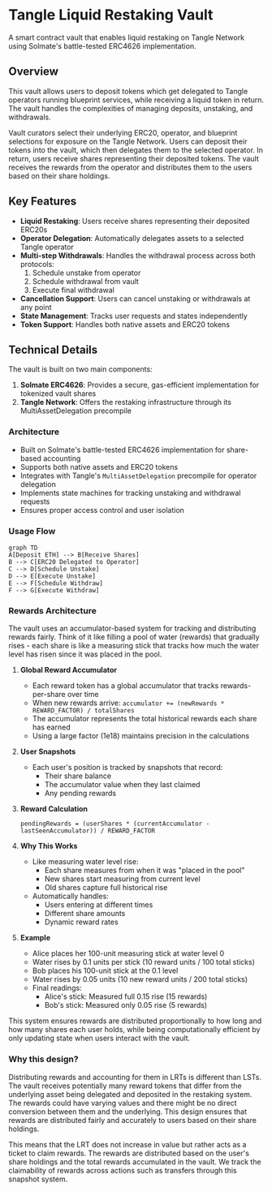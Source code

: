 # Tangle Liquid Restaking Vault

A smart contract vault that enables liquid restaking on Tangle Network using Solmate's battle-tested ERC4626 implementation.

## Overview

This vault allows users to deposit tokens which get delegated to Tangle operators running blueprint services, while receiving a liquid token in return. The vault handles the complexities of managing deposits, unstaking, and withdrawals.

Vault curators select their underlying ERC20, operator, and blueprint selections for exposure on the Tangle Network. Users can deposit their tokens into the vault, which then delegates them to the selected operator. In return, users receive shares representing their deposited tokens. The vault receives the rewards from the operator and distributes them to the users based on their share holdings.

## Key Features

- **Liquid Restaking**: Users receive shares representing their deposited ERC20s
- **Operator Delegation**: Automatically delegates assets to a selected Tangle operator
- **Multi-step Withdrawals**: Handles the withdrawal process across both protocols:
  1. Schedule unstake from operator
  2. Schedule withdrawal from vault
  3. Execute final withdrawal
- **Cancellation Support**: Users can cancel unstaking or withdrawals at any point
- **State Management**: Tracks user requests and states independently
- **Token Support**: Handles both native assets and ERC20 tokens

## Technical Details

The vault is built on two main components:

1. **Solmate ERC4626**: Provides a secure, gas-efficient implementation for tokenized vault shares
2. **Tangle Network**: Offers the restaking infrastructure through its MultiAssetDelegation precompile

### Architecture

- Built on Solmate's battle-tested ERC4626 implementation for share-based accounting
- Supports both native assets and ERC20 tokens
- Integrates with Tangle's `MultiAssetDelegation` precompile for operator delegation
- Implements state machines for tracking unstaking and withdrawal requests
- Ensures proper access control and user isolation

### Usage Flow

```mermaid
graph TD
A[Deposit ETH] --> B[Receive Shares]
B --> C[ERC20 Delegated to Operator]
C --> D[Schedule Unstake]
D --> E[Execute Unstake]
E --> F[Schedule Withdraw]
F --> G[Execute Withdraw]
```

### Rewards Architecture

The vault uses an accumulator-based system for tracking and distributing rewards fairly. Think of it like filling a pool of water (rewards) that gradually rises - each share is like a measuring stick that tracks how much the water level has risen since it was placed in the pool.

1. **Global Reward Accumulator**

   - Each reward token has a global accumulator that tracks rewards-per-share over time
   - When new rewards arrive: `accumulator += (newRewards * REWARD_FACTOR) / totalShares`
   - The accumulator represents the total historical rewards each share has earned
   - Using a large factor (1e18) maintains precision in the calculations

2. **User Snapshots**

   - Each user's position is tracked by snapshots that record:
     - Their share balance
     - The accumulator value when they last claimed
     - Any pending rewards

3. **Reward Calculation**

   ```
   pendingRewards = (userShares * (currentAccumulator - lastSeenAccumulator)) / REWARD_FACTOR
   ```

4. **Why This Works**

   - Like measuring water level rise:
     - Each share measures from when it was "placed in the pool"
     - New shares start measuring from current level
     - Old shares capture full historical rise
   - Automatically handles:
     - Users entering at different times
     - Different share amounts
     - Dynamic reward rates

5. **Example**
   - Alice places her 100-unit measuring stick at water level 0
   - Water rises by 0.1 units per stick (10 reward units / 100 total sticks)
   - Bob places his 100-unit stick at the 0.1 level
   - Water rises by 0.05 units (10 new reward units / 200 total sticks)
   - Final readings:
     - Alice's stick: Measured full 0.15 rise (15 rewards)
     - Bob's stick: Measured only 0.05 rise (5 rewards)

This system ensures rewards are distributed proportionally to how long and how many shares each user holds, while being computationally efficient by only updating state when users interact with the vault.

### Why this design?

Distributing rewards and accounting for them in LRTs is different than LSTs. The vault receives potentially many reward tokens that differ from the underlying asset being delegated and deposited in the restaking system. The rewards could have varying values and there might be no direct conversion between them and the underlying. This design ensures that rewards are distributed fairly and accurately to users based on their share holdings.

This means that the LRT does not increase in value but rather acts as a ticket to claim rewards. The rewards are distributed based on the user's share holdings and the total rewards accumulated in the vault. We track the claimability of rewards across actions such as transfers through this snapshot system.
